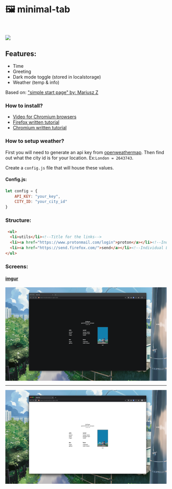 <h1>🖼  minimal-tab</h1>
<br>

<img align='center' src='.github/demo.gif'></img>

## Features: 
- Time
- Greeting
- Dark mode toggle (stored in localstorage)
- Weather (temp & info)

Based on: ["simple start page" by: Mariusz Z](https://stpg.tk/guides/basic-startpage)
### How to install?
- [Video for Chromium browsers](https://vimeo.com/436572024)
- [Firefox written tutorial](https://support.mozilla.org/en-US/questions/1251199)
- [Chromium written tutorial](https://developer.chrome.com/extensions/override)

### How to setup weather?

First you will need to generate an api key from [openweathermap](https://openweathermap.org/api). Then find out what the city id is for your location. Ex:`London = 2643743`.

Create a `config.js` file that will house these values.

#### Config.js:

```javascript
let config = {
    API_KEY: "your_key",
    CITY_ID: "your_city_id"
}
```

### Structure:

```html
 <ul>
  <li>utils</li><!--Title for the links-->
  <li><a href="https://www.protonmail.com/login">proton</a></li><!--Individual Link-->
  <li><a href="https://send.firefox.com/">send</a></li><!--Individual Link-->
</ul>
```

### Screens:
#### [imgur](https://imgur.com/a/ZlQtX3y)
<img align='center' src='.github/dark.png'></img>
<hr>
<img align='center' src='.github/light.png'></img>


